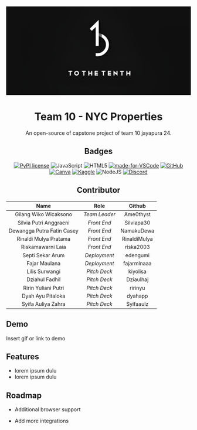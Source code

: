 ![Logo](/asset/images/readme-logo.png)

<div align="center"><a name="readme-top"></a>

# Team 10 - NYC Properties

An open-source of capstone project of team 10 jayapura 24. <br/>

## Badges

[![PyPI license](https://img.shields.io/pypi/l/ansicolortags.svg)](https://pypi.python.org/pypi/ansicolortags/)
![JavaScript](https://img.shields.io/badge/javascript-%23323330.svg?style=for-the-badge&logo=javascript&logoColor=%23F7DF1E)
![HTML5](https://img.shields.io/badge/html5-%23E34F26.svg?style=for-the-badge&logo=html5&logoColor=white)
[![made-for-VSCode](https://img.shields.io/badge/Made%20for-VSCode-1f425f.svg)](https://code.visualstudio.com/)
[![GitHub](https://badgen.net/badge/icon/github?icon=github&label)](https://github.com/Kampus-Merdeka-Software-Engineering/km-feb24-jayapura-10.git)
[![Canva](https://img.shields.io/badge/Canva-%2300C4CC.svg?style=for-the-badge&logo=Canva&logoColor=white)](https://www.canva.com/)
[![Kaggle](https://img.shields.io/badge/Kaggle-035a7d?style=for-the-badge&logo=kaggle&logoColor=white)](https://www.kaggle.com/datasets/new-york-city/nyc-property-sales)
![NodeJS](https://img.shields.io/badge/node.js-6DA55F?style=for-the-badge&logo=node.js&logoColor=white)
[![Discord](https://img.shields.io/badge/Discord-%235865F2.svg?style=for-the-badge&logo=discord&logoColor=white)](https://discord.gg/k8KRZCJR)

## Contributor

|          **Name**          |   **Role**    |  **Github**  |
| :------------------------: | :-----------: | :----------: |
|   Gilang Wiko Wicaksono    | _Team Leader_ |  Ame0thyst   |
|   Silvia Putri Anggraeni   |  _Front End_  |  Silviapa30  |
| Dewangga Putra Fatin Casey |  _Front End_  |  NamakuDewa  |
|   Rinaldi Mulya Pratama    |  _Front End_  | RinaldiMulya |
|     Riskamawarni Laia      |  _Front End_  |  riska2003   |
|      Septi Sekar Arum      | _Deployment_  |   edengumi   |
|       Fajar Maulana        | _Deployment_  | fajarmlnaaa  |
|       Lilis Surwangi       | _Pitch Deck_  |   kiyolisa   |
|       Dziahul Fadhil       | _Pitch Deck_  |  Dziaulhaj   |
|    Ririn Yuliani Putri     | _Pitch Deck_  |   ririnyu    |
|     Dyah Ayu Pitaloka      | _Pitch Deck_  |   dyahapp    |
|     Syifa Auliya Zahra     | _Pitch Deck_  |  Syifaaulz   |

</div>

## Demo

Insert gif or link to demo

## Features

- lorem ipsum dulu
- lorem ipsum dulu

## Roadmap

- Additional browser support

- Add more integrations
